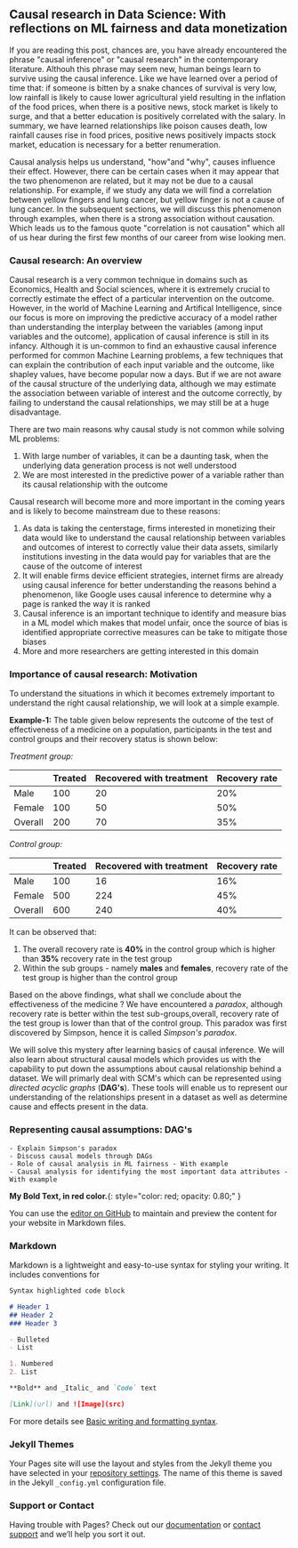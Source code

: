 ## Causal research in Data Science: With reflections on ML fairness and data monetization

If you are reading this post, chances are, you have already encountered the phrase "causal inference" or "causal research" in the contemporary literature. Althouh this phrase may seem new, human beings learn to survive using the causal inference. Like we have learned over a period of time that: if someone is bitten by a snake chances of survival is very low, low rainfall is likely to cause lower agricultural yield resulting in the inflation of the food prices, when there is a positive news, stock market is likely to surge, and that a better education is positively correlated with the salary. In summary, we have learned relationships like poison causes death, low rainfall causes rise in food prices, positive news positively impacts stock market, education is necessary for a better renumeration. 

Causal analysis helps us understand, "how"and "why", causes influence their effect. However, there can be certain cases when it may appear that the two phenomenon are related, but it may not be due to a causal relationship. For example, if we study any data we will find a correlation between yellow fingers and lung cancer, but yellow finger is not a cause of lung cancer.
In the subsequent sections, we will discuss this phenomenon through examples, when there is a strong association without causation. Which leads us to the famous quote "correlation is not causation" which all of us hear during the first few months of our career from wise looking men.

### Causal research: An overview
Causal research is a very common technique in domains such as Economics, Health and Social sciences, where it is extremely crucial to correctly estimate the effect of a particular intervention on the outcome. However, in the world of Machine Learning and Artifical Intelligence, since our focus is more on improving the predictive accuracy of a model rather than understanding the interplay between the variables (among input variables and the outcome), application of causal inference is still in its infancy. 
Although it is un-common to find an exhaustive causal inference performed for common Machine Learning problems, a few techniques that can explain the contribution of each input variable and the outcome, like shapley values, have become popular now a days. But if we are not aware of the causal structure of the underlying data, although we may estimate the association between variable of interest and the outcome correctly, by failing to understand the causal relationships, we may still be at a huge disadvantage.



There are two main reasons why causal study is not common while solving ML problems:
1. With large number of variables, it can be a daunting task, when the underlying data generation process is not well understood
2. We are most interested in the predictive power of a variable rather than its causal relationship with the outcome

Causal research will become more and more important in the coming years and is likely to become mainstream due to these reasons:
1. As data is taking the centerstage, firms interested in monetizing their data would like to understand the causal relationship between variables and outcomes of interest to correctly value their data assets, similarly institutions investing in the data would pay for variables that are the cause of the outcome of interest
2. It will enable firms device efficient strategies, internet firms are already using causal inference for better understanding the reasons behind a phenomenon, like Google uses causal inference to determine why a page is ranked the way it is ranked
3. Causal inference is an important technique to identify and measure bias in a ML model which makes that model unfair, once the source of bias is identified appropriate corrective measures can be take to mitigate those biases
4. More and more researchers are getting interested in this domain

### Importance of causal research: Motivation
To understand the situations in which it becomes extremely important to understand the right causal relationship, we will look at a simple example. 

__Example-1:__
The table given below represents the outcome of the test of effectiveness of a medicine on a population, participants in the test and control groups and their recovery status is shown below:

_Treatment group:_

|   | Treated  | Recovered with treatment  | Recovery rate  |
|---|---|---|---|
| Male  |100   | 20  |  20% |
| Female  | 100  |  50 | 50%  |
|Overall   | 200  | 70  | 35%  |

_Control group:_

|   | Treated  | Recovered with treatment  | Recovery rate  |
|---|---|---|---|
| Male  |100   | 16  |  16% |
| Female  | 500  |  224 | 45%  |
|Overall   | 600  | 240  | 40%  |


It can be observed that:
1. The overall recovery rate is __40%__ in the control group which is higher than __35%__ recovery rate in the test group
2. Within the sub groups - namely __males__ and __females__, recovery rate of the test group is higher than the control group

Based on the above findings, what shall we conclude about the effectiveness of the medicine ? 
We have encountered a _paradox_, although recovery rate is better within the test sub-groups,overall, recovery rate of the test group is lower than that of the control group. This paradox was first discovered by Simpson, hence it is called _Simpson's paradox_.

We will solve this mystery after learning basics of causal inference. We will also learn about structural causal models which provides us with the capability to put down the assumptions about causal relationship behind a dataset. We will primarly deal with SCM's which can be represented using _directed acyclic graphs_ (__DAG's__). These tools will enable us to represent our understanding of the relationships present in a dataset as well as determine cause and effects present in the data.

### Representing causal assumptions: DAG's
```
- Explain Simpson's paradox
- Discuss causal models through DAGs
- Role of causal analysis in ML fairness - With example
- Causal analysis for identifying the most important data attributes - With example
```





**My Bold Text, in red color.**{: style="color: red; opacity: 0.80;" }



You can use the [editor on GitHub](https://github.com/codesrepo/codesrepo.github.io/edit/main/index.md) to maintain and preview the content for your website in Markdown files.


### Markdown

Markdown is a lightweight and easy-to-use syntax for styling your writing. It includes conventions for

```markdown
Syntax highlighted code block

# Header 1
## Header 2
### Header 3

- Bulleted
- List

1. Numbered
2. List

**Bold** and _Italic_ and `Code` text

[Link](url) and ![Image](src)
```

For more details see [Basic writing and formatting syntax](https://docs.github.com/en/github/writing-on-github/getting-started-with-writing-and-formatting-on-github/basic-writing-and-formatting-syntax).

### Jekyll Themes

Your Pages site will use the layout and styles from the Jekyll theme you have selected in your [repository settings](https://github.com/codesrepo/codesrepo.github.io/settings/pages). The name of this theme is saved in the Jekyll `_config.yml` configuration file.

### Support or Contact

Having trouble with Pages? Check out our [documentation](https://docs.github.com/categories/github-pages-basics/) or [contact support](https://support.github.com/contact) and we’ll help you sort it out.

